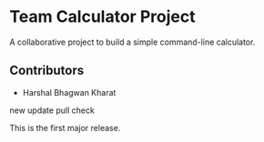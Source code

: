 ﻿# Team Calculator Project
A collaborative project to build a simple command-line calculator.

## Contributors
- Harshal Bhagwan Kharat


new update pull check



T h i s   i s   t h e   f i r s t   m a j o r   r e l e a s e .  
 